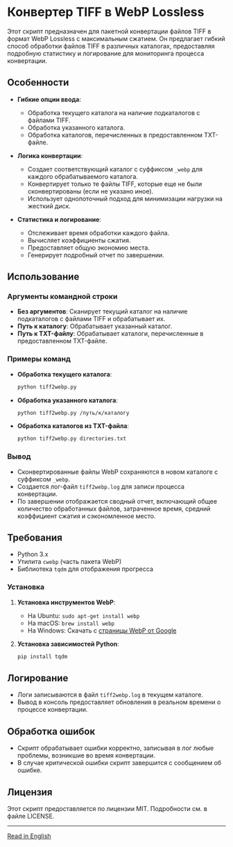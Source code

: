 # Конвертер TIFF в WebP Lossless

Этот скрипт предназначен для пакетной конвертации файлов TIFF в формат WebP Lossless с максимальным сжатием. Он предлагает гибкий способ обработки файлов TIFF в различных каталогах, предоставляя подробную статистику и логирование для мониторинга процесса конвертации.

## Особенности

- **Гибкие опции ввода**:
  - Обработка текущего каталога на наличие подкаталогов с файлами TIFF.
  - Обработка указанного каталога.
  - Обработка каталогов, перечисленных в предоставленном TXT-файле.

- **Логика конвертации**:
  - Создает соответствующий каталог с суффиксом `_webp` для каждого обрабатываемого каталога.
  - Конвертирует только те файлы TIFF, которые еще не были сконвертированы (если не указано иное).
  - Использует однопоточный подход для минимизации нагрузки на жесткий диск.

- **Статистика и логирование**:
  - Отслеживает время обработки каждого файла.
  - Вычисляет коэффициенты сжатия.
  - Предоставляет общую экономию места.
  - Генерирует подробный отчет по завершении.

## Использование

### Аргументы командной строки

- **Без аргументов**: Сканирует текущий каталог на наличие подкаталогов с файлами TIFF и обрабатывает их.
- **Путь к каталогу**: Обрабатывает указанный каталог.
- **Путь к TXT-файлу**: Обрабатывает каталоги, перечисленные в предоставленном TXT-файле.

### Примеры команд

- **Обработка текущего каталога**:
  ```bash
  python tiff2webp.py
  ```

- **Обработка указанного каталога**:
  ```bash
  python tiff2webp.py /путь/к/каталогу
  ```

- **Обработка каталогов из TXT-файла**:
  ```bash
  python tiff2webp.py directories.txt
  ```

### Вывод

- Сконвертированные файлы WebP сохраняются в новом каталоге с суффиксом `_webp`.
- Создается лог-файл `tiff2webp.log` для записи процесса конвертации.
- По завершении отображается сводный отчет, включающий общее количество обработанных файлов, затраченное время, средний коэффициент сжатия и сэкономленное место.

## Требования

- Python 3.x
- Утилита `cwebp` (часть пакета WebP)
- Библиотека `tqdm` для отображения прогресса

### Установка

1. **Установка инструментов WebP**:
   - На Ubuntu: `sudo apt-get install webp`
   - На macOS: `brew install webp`
   - На Windows: Скачать с [страницы WebP от Google](https://developers.google.com/speed/webp/download)

2. **Установка зависимостей Python**:
   ```bash
   pip install tqdm
   ```

## Логирование

- Логи записываются в файл `tiff2webp.log` в текущем каталоге.
- Вывод в консоль предоставляет обновления в реальном времени о процессе конвертации.

## Обработка ошибок

- Скрипт обрабатывает ошибки корректно, записывая в лог любые проблемы, возникшие во время конвертации.
- В случае критической ошибки скрипт завершится с сообщением об ошибке.

## Лицензия

Этот скрипт предоставляется по лицензии MIT. Подробности см. в файле LICENSE.

---

[Read in English](#readme_en)